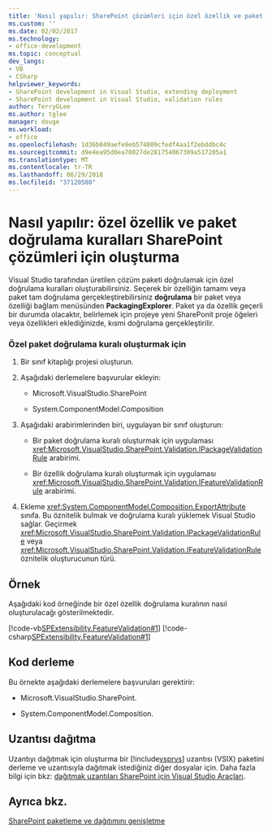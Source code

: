 ```yaml
---
title: 'Nasıl yapılır: SharePoint çözümleri için özel özellik ve paket doğrulama kuralları oluşturma | Microsoft Docs'
ms.custom: ''
ms.date: 02/02/2017
ms.technology:
- office-development
ms.topic: conceptual
dev_langs:
- VB
- CSharp
helpviewer_keywords:
- SharePoint development in Visual Studio, extending deployment
- SharePoint development in Visual Studio, validation rules
author: TerryGLee
ms.author: tglee
manager: douge
ms.workload:
- office
ms.openlocfilehash: 1d36b049aefe9eb574809cfedf4aa1f2ebddbc4c
ms.sourcegitcommit: d9e4ea95d0ea70827de281754067309a517205a1
ms.translationtype: MT
ms.contentlocale: tr-TR
ms.lasthandoff: 06/29/2018
ms.locfileid: "37120580"
---
```

# <a name="how-to-create-custom-feature-and-package-validation-rules-for-sharepoint-solutions"></a>Nasıl yapılır: özel özellik ve paket doğrulama kuralları SharePoint çözümleri için oluşturma
  Visual Studio tarafından üretilen çözüm paketi doğrulamak için özel doğrulama kuralları oluşturabilirsiniz. Seçerek bir özelliğin tamamı veya paket tam doğrulama gerçekleştirebilirsiniz **doğrulama** bir paket veya özelliği bağlam menüsünden **PackagingExplorer**. Paket ya da özellik geçerli bir durumda olacaktır, belirlemek için projeye yeni SharePonit proje öğeleri veya özellikleri eklediğinizde, kısmi doğrulama gerçekleştirilir.  
  
### <a name="to-create-a-custom-package-validation-rule"></a>Özel paket doğrulama kuralı oluşturmak için  
  
1.  Bir sınıf kitaplığı projesi oluşturun.  
  
2.  Aşağıdaki derlemelere başvurular ekleyin:  
  
    -   Microsoft.VisualStudio.SharePoint  
  
    -   System.ComponentModel.Composition  
  
3.  Aşağıdaki arabirimlerinden biri, uygulayan bir sınıf oluşturun:  
  
    -   Bir paket doğrulama kuralı oluşturmak için uygulaması <xref:Microsoft.VisualStudio.SharePoint.Validation.IPackageValidationRule> arabirimi.  
  
    -   Bir özellik doğrulama kuralı oluşturmak için uygulaması <xref:Microsoft.VisualStudio.SharePoint.Validation.IFeatureValidationRule> arabirimi.  
  
4.  Ekleme <xref:System.ComponentModel.Composition.ExportAttribute> sınıfa. Bu öznitelik bulmak ve doğrulama kuralı yüklemek Visual Studio sağlar. Geçirmek <xref:Microsoft.VisualStudio.SharePoint.Validation.IPackageValidationRule> veya <xref:Microsoft.VisualStudio.SharePoint.Validation.IFeatureValidationRule> öznitelik oluşturucunun türü.  
  
## <a name="example"></a>Örnek  
 Aşağıdaki kod örneğinde bir özel özellik doğrulama kuralının nasıl oluşturulacağı gösterilmektedir.  
  
 [!code-vb[SPExtensibility.FeatureValidation#1](../sharepoint/codesnippet/VisualBasic/featurevalidation/extension/customvalidationrule.vb#1)]
 [!code-csharp[SPExtensibility.FeatureValidation#1](../sharepoint/codesnippet/CSharp/featurevalidation/extension/customfeaturevalidationrule.cs#1)]  
  
## <a name="compile-the-code"></a>Kod derleme  
 Bu örnekte aşağıdaki derlemelere başvuruları gerektirir:  
  
-   Microsoft.VisualStudio.SharePoint.  
  
-   System.ComponentModel.Composition.  
  
## <a name="deploy-the-extension"></a>Uzantısı dağıtma  
 Uzantıyı dağıtmak için oluşturma bir [!include[vsprvs](../sharepoint/includes/vsprvs-md.md)] uzantısı (VSIX) paketini derleme ve uzantısıyla dağıtmak istediğiniz diğer dosyalar için. Daha fazla bilgi için bkz: [dağıtmak uzantıları SharePoint için Visual Studio Araçları](../sharepoint/deploying-extensions-for-the-sharepoint-tools-in-visual-studio.md).  
  
## <a name="see-also"></a>Ayrıca bkz.
 [SharePoint paketleme ve dağıtımını genişletme](../sharepoint/extending-sharepoint-packaging-and-deployment.md)  
  
